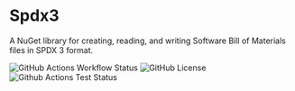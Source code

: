 # Spdx3
A NuGet library for creating, reading, and writing Software Bill of Materials files in SPDX 3 format.

![GitHub Actions Workflow Status](https://img.shields.io/github/actions/workflow/status/mharrah/Spdx3/.github%2Fworkflows%2Fci.yml?branch=main)
![GitHub License](https://img.shields.io/github/license/mharrah/Spdx3)
![Github Actions Test Status](https://gist.githubusercontent.com/mharrah/e434f7b17274a026c153482b64e5cf91/raw/cd49c6b261bc91582c29cf74b10c140e184c3707/badge.svg)
